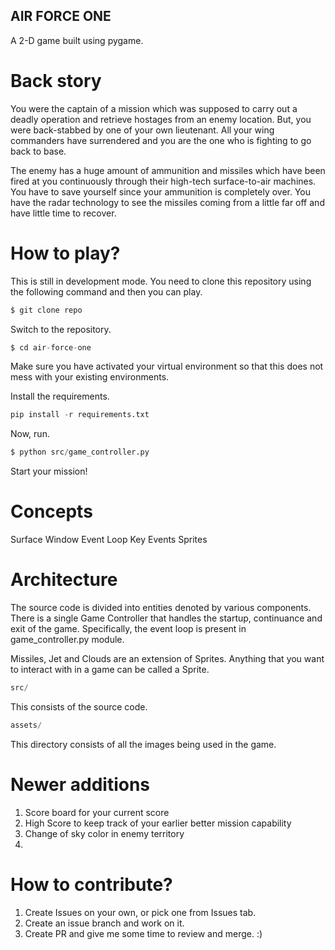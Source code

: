 ## AIR FORCE ONE
A 2-D game built using pygame. 

# Back story
You were the captain of a mission which was supposed to carry out 
a deadly operation and retrieve hostages from an enemy location.
But, you were back-stabbed by one of your own lieutenant. All your 
wing commanders have surrendered and you are the one who is fighting
to go back to base.

The enemy has a huge amount of ammunition and missiles which have 
been fired at you continuously through their high-tech surface-to-air
machines. You have to save yourself since your ammunition is completely 
over. You have the radar technology to see the missiles coming from
a little far off and have little time to recover.

# How to play?
This is still in development mode. You need to clone this repository
using the following command and then you can play.
```python
$ git clone repo
```
Switch to the repository.
```python
$ cd air-force-one
```
Make sure you have activated your virtual environment so that this
does not mess with your existing environments.

Install the requirements.

```python
pip install -r requirements.txt
```
Now, run.
```python
$ python src/game_controller.py
```

Start your mission!

# Concepts
Surface
Window
Event Loop
Key Events
Sprites

# Architecture
The source code is divided into entities denoted by various components.
There is a single Game Controller that handles the startup, continuance
and exit of the game. Specifically, the event loop is present in 
game_controller.py module. 

Missiles, Jet and Clouds are an extension of Sprites. Anything that 
you want to interact with in a game can be called a Sprite. 

```python
src/
```
This consists of the source code.
```python
assets/
```
This directory consists of all the images being used in the game.

# Newer additions
1. Score board for your current score
2.  High Score to keep track of your earlier better mission capability
3. Change of sky color in enemy territory
4. 


# How to contribute?
1. Create Issues on your own, or pick one from Issues tab.
2. Create an issue branch and work on it.
3. Create PR and give me some time to review and merge. :)